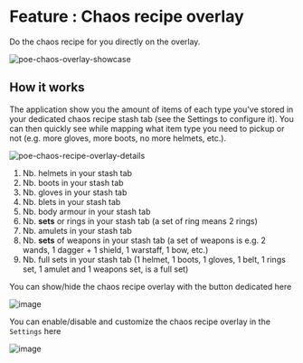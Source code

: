 # Feature : Chaos recipe overlay
Do the chaos recipe for you directly on the overlay.

![poe-chaos-overlay-showcase](https://user-images.githubusercontent.com/25111613/173661419-ccb5b452-7386-402f-a8c5-88057f83ab25.png)

## How it works
The application show you the amount of items of each type you've stored in your dedicated chaos recipe stash tab (see the Settings to configure it). You can then quickly see while mapping what item type you need to pickup or not (e.g. more gloves, more boots, no more helmets, etc.).

![poe-chaos-recipe-overlay-details](https://user-images.githubusercontent.com/25111613/173661522-3dd52333-c300-435d-a5af-72feb91be4e7.png)

1) Nb. helmets in your stash tab
2) Nb. boots in your stash tab
3) Nb. gloves in your stash tab
4) Nb. blets in your stash tab
5) Nb. body armour in your stash tab
6) Nb. **sets** or rings in your stash tab (a set of ring means 2 rings)
7) Nb. amulets in your stash tab
8) Nb. **sets** of weapons in your stash tab (a set of weapons is e.g. 2 wands, 1 dagger + 1 shield, 1 warstaff, 1 bow, etc.)
9) Nb. full sets in your stash tab (1 helmet, 1 boots, 1 gloves, 1 belt, 1 rings set, 1 amulet and 1 weapons set, is a full set)

You can show/hide the chaos recipe overlay with the button dedicated here

![image](https://user-images.githubusercontent.com/25111613/184739823-c60e066a-8021-4721-8e57-7c586c3dd9e4.png)


You can enable/disable and customize the chaos recipe overlay in the `Settings` here

![image](https://user-images.githubusercontent.com/25111613/184197460-8f003271-5d7d-4751-90c6-ddbe0ccace1f.png)

